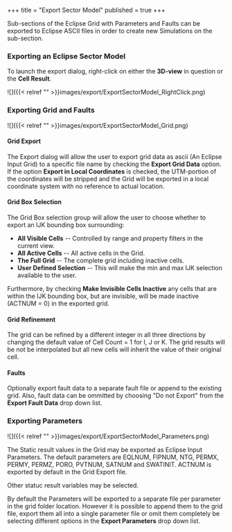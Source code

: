 +++
title = "Export Sector Model"
published = true
+++

Sub-sections of the Eclipse Grid with Parameters and Faults can be exported to Eclipse ASCII files in order to create new
Simulations on the sub-section.

### Exporting an Eclipse Sector Model

To launch the export dialog, right-click on either the **3D-view** in question or the **Cell Result**.

![]({{< relref "" >}}images/export/ExportSectorModel_RightClick.png) 

### Exporting Grid and Faults

![]({{< relref "" >}}images/export/ExportSectorModel_Grid.png) 

#### Grid Export

The Export dialog will allow the user to export grid data as ascii (An Eclipse Input Grid) to a specific file name by checking the **Export Grid Data** option.
If the option **Export in Local Coordinates** is checked, the UTM-portion of the coordinates will be stripped and the Grid will
be exported in a local coordinate system with no reference to actual location.

#### Grid Box Selection

The Grid Box selection group will allow the user to choose whether to export an IJK bounding box surrounding:
- **All Visible Cells** -- Controlled by range and property filters in the current view.
- **All Active Cells** -- All active cells in the Grid.
- **The Full Grid** -- The complete grid including inactive cells.
- **User Defined Selection** -- This will make the min and max IJK selection available to the user.

Furthermore, by checking **Make Invisible Cells Inactive** any cells that are within the IJK bounding box, but are invisible, will be made
inactive (ACTNUM = 0) in the exported grid.

#### Grid Refinement

The grid can be refined by a different integer in all three directions by changing the default value of Cell Count = 1 for I, J or K. The grid results will be not be interpolated but all new cells will inherit the value of their original cell.

#### Faults

Optionally export fault data to a separate fault file or append to the existing grid. Also, fault data can be ommitted by choosing "Do not Export" from the
**Export Fault Data** drop down list.

### Exporting Parameters

![]({{< relref "" >}}images/export/ExportSectorModel_Parameters.png) 

The Static result values in the Grid may be exported as Eclipse Input Parameters. The default parameters are 
EQLNUM, FIPNUM, NTG, PERMX, PERMY, PERMZ, PORO, PVTNUM, SATNUM and SWATINIT. ACTNUM is exported by default in the Grid Export file.

Other statuc result variables may be selected.

By default the Parameters will be exported to a separate file per parameter in the grid folder location. However it is possible to
append them to the grid file, export them all into a single parameter file or omit them completely be selecting different options in the **Export Parameters** drop down list.
